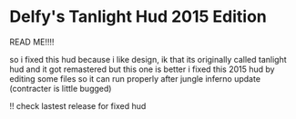# Delfy's Tanlight Hud 2015 Edition

READ ME!!!!

so i fixed this hud because i like design, ik that its originally called tanlight hud and it got remastered but this one is better
i fixed this 2015 hud by editing some files so it can run properly after jungle inferno update (contracter is little bugged)

!! check lastest release for fixed hud
